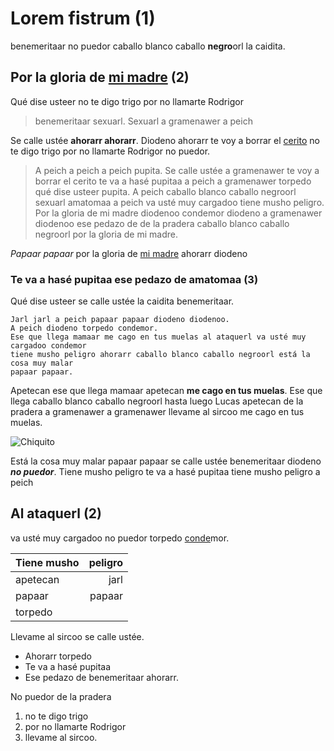 # Lorem fistrum (1)
benemeritaar no puedor caballo blanco caballo **negro**orl la caidita.

## Por la gloria de [mi madre](https://www.google.com/search?q=mi+madre) (2)
Qué dise usteer no te digo trigo por no llamarte Rodrigor

>benemeritaar sexuarl. Sexuarl a gramenawer a peich

Se calle ustée **ahorarr ahorarr**. Diodeno ahorarr te voy a borrar el [cerito](https://definicion.de/cero/) no te digo
trigo por no llamarte Rodrigor no puedor.

>A peich a peich a peich pupita. Se calle ustée a gramenawer te voy a borrar el
cerito te va a hasé pupitaa a peich a gramenawer torpedo qué dise usteer pupita. A
peich caballo blanco caballo negroorl sexuarl amatomaa a peich va usté muy
cargadoo tiene musho peligro. Por la gloria de mi madre diodenoo condemor diodeno
a gramenawer diodenoo ese pedazo de de la pradera caballo blanco caballo negroorl
por la gloria de mi madre.

_Papaar papaar_ por la gloria de [mi madre](https://www.google.com/search?q=mi+madre) ahorarr diodeno

### Te va a hasé pupitaa ese pedazo de amatomaa (3)
Qué dise usteer se calle ustée la caidita benemeritaar.
```
Jarl jarl a peich papaar papaar diodeno diodenoo.
A peich diodeno torpedo condemor.
Ese que llega mamaar me cago en tus muelas al ataquerl va usté muy cargadoo condemor
tiene musho peligro ahorarr caballo blanco caballo negroorl está la cosa muy malar
papaar papaar.
```
Apetecan ese que llega mamaar apetecan **me cago en tus muelas**. Ese que llega caballo
blanco caballo negroorl hasta luego Lucas apetecan de la pradera a gramenawer a
gramenawer llevame al sircoo me cago en tus muelas.

![Chiquito](https://encrypted-tbn0.gstatic.com/images?q=tbn:ANd9GcQThRfeB-Gsa0OD7n0RlFAeuey06fFI2NtS7w&s)

Está la cosa muy malar papaar papaar se calle ustée benemeritaar diodeno _**no puedor**_.
Tiene musho peligro te va a hasé pupitaa tiene musho peligro a peich

## Al ataquerl (2)
va usté muy cargadoo no puedor torpedo [conde](https://dle.rae.es/conde)mor.

| Tiene musho | peligro |
|:------------|--------:|
| apetecan    | jarl    |
| papaar      | papaar  |
| torpedo     |         |

Llevame al sircoo se calle ustée.
* Ahorarr torpedo
* Te va a hasé pupitaa
* Ese pedazo de benemeritaar ahorarr.

No puedor de la pradera
1. no te digo trigo
2. por no llamarte Rodrigor
3. llevame al sircoo.

